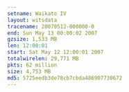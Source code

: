 ```yaml
---
setname: Waikato IV
layout: witsdata
tracename: 20070512-000000-0
end: Sun May 13 00:00:02 2007
gzsize: 1,533 MB
len: 12:00:01
start: Sat May 12 12:00:01 2007
totalwirelen: 29,771 MB
pkts: 62 million
size: 4,753 MB
md5: 5725eedb3de78cb7cbda486907730672
---
```

